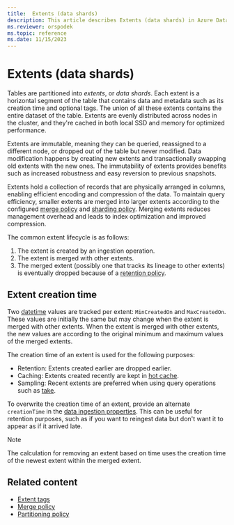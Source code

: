 ```yaml
---
title:  Extents (data shards)
description: This article describes Extents (data shards) in Azure Data Explorer.
ms.reviewer: orspodek
ms.topic: reference
ms.date: 11/15/2023
---
```

# Extents (data shards)

Tables are partitioned into *extents*, or *data shards*. Each extent is a horizontal segment of the table that contains data and metadata such as its creation time and optional tags. The union of all these extents contains the entire dataset of the table. Extents are evenly distributed across nodes in the cluster, and they're cached in both local SSD and memory for optimized performance.

Extents are immutable, meaning they can be queried, reassigned to a different node, or dropped out of the table but never modified. Data modification happens by creating new extents and transactionally swapping old extents with the new ones. The immutability of extents provides benefits such as increased robustness and easy reversion to previous snapshots.

Extents hold a collection of records that are physically arranged in columns, enabling efficient encoding and compression of the data. To maintain query efficiency, smaller extents are merged into larger extents according to the configured [merge policy](merge-policy.md) and [sharding policy](shardingpolicy.md). Merging extents reduces management overhead and leads to index optimization and improved compression.

The common extent lifecycle is as follows:

1. The extent is created by an ingestion operation.
1. The extent is merged with other extents.
1. The merged extent (possibly one that tracks its lineage to other extents) is eventually dropped because of a [retention policy](retention-policy.md).

## Extent creation time

Two [datetime](../query/scalar-data-types/datetime.md) values are tracked per extent: `MinCreatedOn` and `MaxCreatedOn`. These values are initially the same but may change when the extent is merged with other extents. When the extent is merged with other extents, the new values are according to the original minimum and maximum values of the merged extents.

The creation time of an extent is used for the following purposes:

* Retention: Extents created earlier are dropped earlier.
* Caching: Extents created recently are kept in [hot cache](cache-policy.md).
* Sampling: Recent extents are preferred when using query operations such as [take](../query/takeoperator.md).

To overwrite the creation time of an extent, provide an alternate `creationTime` in the [data ingestion properties](../../ingestion-properties.md). This can be useful for retention purposes, such as if you want to reingest data but don't want it to appear as if it arrived late.

> [!NOTE]
> The calculation for removing an extent based on time uses the creation time of the newest extent within the merged extent.

## Related content

* [Extent tags](extent-tags.md)
* [Merge policy](merge-policy.md)
* [Partitioning policy](partitioning-policy.md)
